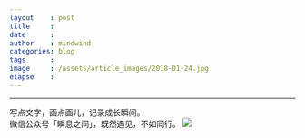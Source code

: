 ```yaml
---
layout    : post
title     :
date      :
author    : mindwind
categories: blog
tags      :
image     : /assets/article_images/2018-01-24.jpg
elapse    :
---
```








































---
写点文字，画点画儿，记录成长瞬间。  
微信公众号「瞬息之间」，既然遇见，不如同行。
![](/assets/images/qrcode_wechat_avatar.jpg)
